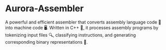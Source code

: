 # Aurora-Assembler
A powerful and efficient assembler that converts assembly language code 📝 into machine code 🖥️. Written in C++ 🚀, it processes assembly programs by tokenizing input files 🔍, classifying instructions, and generating corresponding binary representations 🧩.
